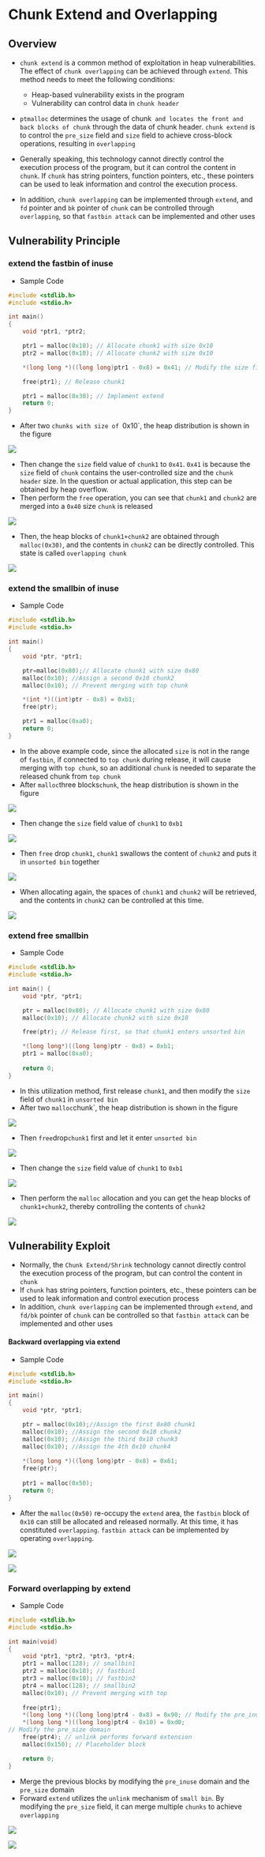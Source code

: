# Chunk Extend and Overlapping
## Overview
- `chunk extend` is a common method of exploitation in heap vulnerabilities. The effect of `chunk overlapping` can be achieved through `extend`. This method needs to meet the following conditions:
  - Heap-based vulnerability exists in the program
  - Vulnerability can control data in `chunk header`

- `ptmalloc` determines the usage of chunk` and locates the front and back blocks of chunk` through the data of chunk header. `chunk extend` is to control the `pre_size` field and `size` field to achieve cross-block operations, resulting in `overlapping`
- Generally speaking, this technology cannot directly control the execution process of the program, but it can control the content in `chunk`. If `chunk` has string pointers, function pointers, etc., these pointers can be used to leak information and control the execution process.
- In addition, `chunk overlapping` can be implemented through `extend`, and `fd` pointer and `bk` pointer of `chunk` can be controlled through `overlapping`, so that `fastbin attack` can be implemented and other uses

## Vulnerability Principle
### extend the fastbin of inuse
- Sample Code

```c
#include <stdlib.h>
#include <stdio.h>

int main()
{
    void *ptr1, *ptr2;

    ptr1 = malloc(0x10); // Allocate chunk1 with size 0x10
    ptr2 = malloc(0x10); // Allocate chunk2 with size 0x10

    *(long long *)((long long)ptr1 - 0x8) = 0x41; // Modify the size field of chunk1

    free(ptr1); // Release chunk1

    ptr1 = malloc(0x30); // Implement extend
    return 0;
}
```

- After two `chunks with size of `0x10`, the heap distribution is shown in the figure

![](images/1.png#pic_center)

- Then change the `size` field value of `chunk1` to `0x41`. `0x41` is because the `size` field of `chunk` contains the user-controlled size and the `chunk header` size. In the question or actual application, this step can be obtained by heap overflow.
- Then perform the `free` operation, you can see that `chunk1` and `chunk2` are merged into a `0x40` size `chunk` is released

![](images/2.png#pic_center)

- Then, the heap blocks of `chunk1+chunk2` are obtained through `malloc(0x30)`, and the contents in `chunk2` can be directly controlled. This state is called `overlapping chunk`

![](images/3.png#pic_center)

### extend the smallbin of inuse
- Sample Code

```c
#include <stdlib.h>
#include <stdio.h>

int main()
{
    void *ptr, *ptr1;

    ptr=malloc(0x80);// Allocate chunk1 with size 0x80
    malloc(0x10); //Assign a second 0x10 chunk2
    malloc(0x10); // Prevent merging with top chunk

    *(int *)((int)ptr - 0x8) = 0xb1;
    free(ptr);

    ptr1 = malloc(0xa0);
    return 0;
}
```

- In the above example code, since the allocated `size` is not in the range of `fastbin`, if connected to `top chunk` during release, it will cause merging with `top chunk`, so an additional `chunk` is needed to separate the released chunk from `top chunk`
- After `malloc`three blocks`chunk`, the heap distribution is shown in the figure

![](images/4.png#pic_center)

- Then change the `size` field value of `chunk1` to `0xb1`

![](images/5.png#pic_center)

- Then `free` drop `chunk1`, `chunk1` swallows the content of `chunk2` and puts it in `unsorted bin` together

![](images/6.png#pic_center)

- When allocating again, the spaces of `chunk1` and `chunk2` will be retrieved, and the contents in `chunk2` can be controlled at this time.

![](images/7.png#pic_center)

### extend free smallbin
- Sample Code

```c
#include <stdlib.h>
#include <stdio.h>

int main() {
    void *ptr, *ptr1;

    ptr = malloc(0x80); // Allocate chunk1 with size 0x80
    malloc(0x10); // Allocate chunk2 with size 0x10

    free(ptr); // Release first, so that chunk1 enters unsorted bin

    *(long long*)((long long)ptr - 0x8) = 0xb1;
    ptr1 = malloc(0xa0);
	
	return 0;
}
```

- In this utilization method, first release `chunk1`, and then modify the `size` field of `chunk1` in `unsorted bin`
- After two `malloc`chunk`, the heap distribution is shown in the figure

![](images/8.png#pic_center)

- Then `free`drop`chunk1` first and let it enter `unsorted bin`

![](images/9.png#pic_center)

- Then change the `size` field value of `chunk1` to `0xb1`

![](images/10.png#pic_center)


- Then perform the `malloc` allocation and you can get the heap blocks of `chunk1+chunk2`, thereby controlling the contents of `chunk2`

![](images/11.png#pic_center)

## Vulnerability Exploit
- Normally, the `Chunk Extend/Shrink` technology cannot directly control the execution process of the program, but can control the content in `chunk`
- If `chunk` has string pointers, function pointers, etc., these pointers can be used to leak information and control execution process
- In addition, `chunk overlapping` can be implemented through `extend`, and `fd/bk` pointer of `chunk` can be controlled so that `fastbin attack` can be implemented and other uses

#### Backward overlapping via extend
- Sample Code

```c
#include <stdlib.h>
#include <stdio.h>

int main()
{
    void *ptr, *ptr1;

    ptr = malloc(0x10);//Assign the first 0x80 chunk1
    malloc(0x10); //Assign the second 0x10 chunk2
    malloc(0x10); //Assign the third 0x10 chunk3
    malloc(0x10); //Assign the 4th 0x10 chunk4
	
    *(long long *)((long long)ptr - 0x8) = 0x61;
    free(ptr);
	
    ptr1 = malloc(0x50);
	return 0;
}
```

- After the `malloc(0x50)` re-occupy the `extend` area, the `fastbin` block of `0x10` can still be allocated and released normally. At this time, it has constituted `overlapping`. `fastbin attack` can be implemented by operating `overlapping`.

![](images/12.png#pic_center)

![](images/13.png#pic_center)

### Forward overlapping by extend
- Sample Code

```c
#include <stdlib.h>
#include <stdio.h>

int main(void)
{
    void *ptr1, *ptr2, *ptr3, *ptr4;
    ptr1 = malloc(128); // smallbin1
    ptr2 = malloc(0x10); // fastbin1
    ptr3 = malloc(0x10); // fastbin2
    ptr4 = malloc(128); // smallbin2
    malloc(0x10); // Prevent merging with top
	
    free(ptr1);
    *(long long *)((long long)ptr4 - 0x8) = 0x90; // Modify the pre_inuse domain
    *(long long *)((long long)ptr4 - 0x10) = 0xd0;
// Modify the pre_size domain
    free(ptr4); // unlink performs forward extension
    malloc(0x150); // Placeholder block

	return 0;
}
```

- Merge the previous blocks by modifying the `pre_inuse` domain and the `pre_size` domain
- Forward `extend` utilizes the `unlink` mechanism of `small bin`. By modifying the `pre_size` field, it can merge multiple `chunks` to achieve `overlapping`

![](images/14.png#pic_center)

![](images/15.png#pic_center)